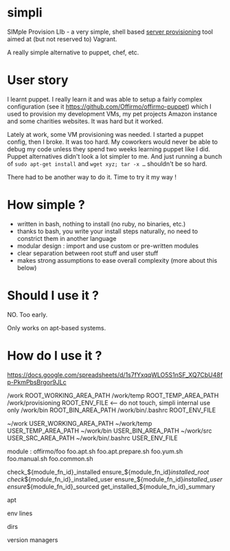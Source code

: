 simpli
======
SIMple Provision LIb - a very simple, shell based [server provisioning](http://en.wikipedia.org/wiki/Provisioning#Server_provisioning) tool aimed at (but not reserved to) Vagrant.

A really simple alternative to puppet, chef, etc.


User story
==========
I learnt puppet. I really learn it and was able to setup a fairly complex configuration (see it https://github.com/Offirmo/offirmo-puppet) which I used to provision my development VMs, my pet projects Amazon instance and some charities websites. It was hard but it worked.

Lately at work, some VM provisioning was needed. I started a puppet config, then I broke. It was too hard. My coworkers would never be able to debug my code unless they spend two weeks learning puppet like I did. Puppet alternatives didn't look a lot simpler to me. And just running a bunch of `sudo apt-get install` and `wget xyz; tar -x …` shouldn't be so hard.

There had to be another way to do it. Time to try it my way !


How simple ?
============

* written in bash, nothing to install (no ruby, no binaries, etc.)
* thanks to bash, you write your install steps naturally, no need to constrict them in another language
* modular design : import and use custom or pre-written modules
* clear separation between root stuff and user stuff
* makes strong assumptions to ease overall complexity (more about this below)


Should I use it ?
=================
NO. Too early.

Only works on apt-based systems.


How do I use it ?
=================

https://docs.google.com/spreadsheets/d/1s7fYxqqWLO5S1nSF_XQ7CbU48fp-PkmPbsBrgor9JLc


/work                       ROOT_WORKING_AREA_PATH
/work/temp                  ROOT_TEMP_AREA_PATH
/work/provisioning          ROOT_ENV_FILE           <-- do not touch, simpli internal use only
/work/bin                   ROOT_BIN_AREA_PATH
/work/bin/.bashrc           ROOT_ENV_FILE


~/work                      USER_WORKING_AREA_PATH
~/work/temp                 USER_TEMP_AREA_PATH
~/work/bin                  USER_BIN_AREA_PATH
~/work/src                  USER_SRC_AREA_PATH
~/work/bin/.bashrc          USER_ENV_FILE


module :
offirmo/foo
 foo.apt.sh
 foo.apt.prepare.sh
 foo.yum.sh
 foo.manual.sh
 foo.common.sh
 
check_${module_fn_id}_installed
ensure_${module_fn_id}_installed_root
check_${module_fn_id}_installed_user
ensure_${module_fn_id}_installed_user
ensure_${module_fn_id}_sourced
get_installed_${module_fn_id}_summary
 
apt

env lines


dirs

version managers
